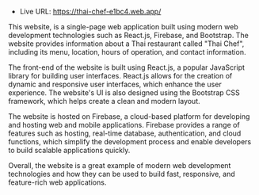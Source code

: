 - Live URL: https://thai-chef-e1bc4.web.app/

This website, is a single-page web application built using modern web development technologies such as React.js, Firebase, and Bootstrap. The website provides information about a Thai restaurant called "Thai Chef", including its menu, location, hours of operation, and contact information.

The front-end of the website is built using React.js, a popular JavaScript library for building user interfaces. React.js allows for the creation of dynamic and responsive user interfaces, which enhance the user experience. The website's UI is also designed using the Bootstrap CSS framework, which helps create a clean and modern layout.

The website is hosted on Firebase, a cloud-based platform for developing and hosting web and mobile applications. Firebase provides a range of features such as hosting, real-time database, authentication, and cloud functions, which simplify the development process and enable developers to build scalable applications quickly.

Overall, the website is a great example of modern web development technologies and how they can be used to build fast, responsive, and feature-rich web applications.